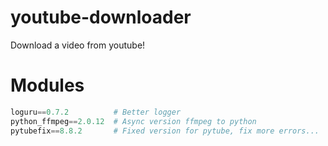 # youtube-downloader
Download a video from youtube! 


# Modules
```python
loguru==0.7.2          # Better logger
python_ffmpeg==2.0.12  # Async version ffmpeg to python
pytubefix==8.8.2       # Fixed version for pytube, fix more errors...
```
